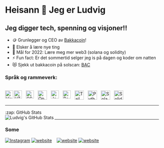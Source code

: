 # Heisann 👋 Jeg er Ludvig



## Jeg digger tech, spenning og visjoner!!

- 🪙 Grunlegger og CEO av [Bakkacoin](https://bakkacoin.no)!
- 🙋 Elsker å lære nye ting
- 🥅 Mål for 2022: Lære meg mer web3 (solana og solidity)
- ⚡ Fun fact: Er det sommertid selger jeg is på dagen og koder om natten
- 😻 Sjekk ut bakkacoin på solscan: [BAC](https://solscan.io/token/FFDyss8ZNKDoptctFbem76j5idS5yqWVc3kLsNhgFSpV)


### Språk og rammeverk:

<br />

<div>
  <img align="left" alt="Visual Studio Code" width="26px" src="https://cdn.jsdelivr.net/gh/devicons/devicon/icons/vscode/vscode-original.svg" style="padding-right:10px padding-top:10px;" />
  <img align="left" alt="HTML5" width="26px" src="https://cdn.jsdelivr.net/gh/devicons/devicon/icons/html5/html5-original.svg" style="padding-right:10px;" />
  <img align="left" alt="CSS3" width="26px" src="https://cdn.jsdelivr.net/gh/devicons/devicon/icons/css3/css3-original.svg" style="padding-right:10px;" />
  <img align="left" alt="Open CV2" width="30px" src="https://aralroca.com/images/blog-images/30.png" style="padding-right:10px;" />
  <img align="left" alt="JavaScript" width="26px" src="https://cdn.jsdelivr.net/gh/devicons/devicon/icons/javascript/javascript-original.svg" style="padding-right:10px;" />
  <img align="left" alt="React" width="26px" src="https://cdn.jsdelivr.net/gh/devicons/devicon/icons/react/react-original.svg" style="padding-right:10px;" />
  <img align="left" alt="Tailwind" width="30px" src="https://www.svgrepo.com/show/354431/tailwindcss-icon.svg" style="padding-right:10px;" />
  <img align="left" alt="Python" width="30px" src="https://www.svgrepo.com/show/19538/py.svg" style="padding-right:10px;" />
  <img align="left" alt="Solana" width="30px" src="https://uploads-ssl.webflow.com/61267ae151779a3b040013d9/616aeeb3e70601dc6adf7dcc_solana-sol-logo.png" style="padding-right:10px;" />
  <img align="left" alt="Solidity" width="30px" src="https://solidity-by-example.org/static/media/logo.ed2942c41ca20fd4f70a.png" style="padding-right:10px;" />
</div>

<br />
<br />

---



<summary>:zap: GitHub Stats</summary>

<img align="left" alt="Ludvig's GitHub Stats" src="https://github-readme-stats.vercel.app/api?username=ludvig03&show_icons=true&hide_border=false&title_color=ff652f&icon_color=FFE400&bg_color=09131B&text_color=ffffff&border_color=0c1a25" />

---



### Some

[![Instagram](./img/instagram-light.svg)](https://instagram.com/ludvigbergsaker#gh-light-mode-only)
[![website](./img/instagram-dark.svg)](https://instagram.com/ludvigbergsaker#gh-dark-mode-only)
&nbsp;&nbsp;
[![website](./img/youtube-light.svg)](https://www.youtube.com/channel/UCtdR585zsOm3OQa1eBTMpvQ#gh-light-mode-only)
[![website](./img/youtube-dark.svg)](https://www.youtube.com/channel/UCtdR585zsOm3OQa1eBTMpvQ#gh-dark-mode-only)
